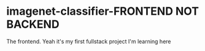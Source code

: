 # imagenet-classifier-FRONTEND NOT BACKEND
The frontend. Yeah it's my first fullstack project I'm learning here
